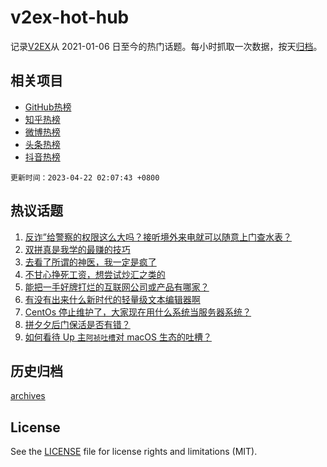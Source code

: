# v2ex-hot-hub

 记录[V2EX](https://www.v2ex.com/)从 2021-01-06 日至今的热门话题。每小时抓取一次数据，按天[归档](archives)。
 
 ## 相关项目

- [GitHub热榜](https://github.com/snaildev/github-hot-hub)
- [知乎热榜](https://github.com/snaildev/zhihu-hot-hub)
- [微博热榜](https://github.com/snaildev/weibo-hot-hub)
- [头条热榜](https://github.com/snaildev/toutiao-hot-hub)
- [抖音热榜](https://github.com/snaildev/douyin-hot-hub)


 `更新时间：2023-04-22 02:07:43 +0800`

## 热议话题

1. [反诈”给警察的权限这么大吗？接听境外来电就可以随意上门查水表？](https://www.v2ex.com/t/934314)
1. [双拼真是我学的最赚的技巧](https://www.v2ex.com/t/934298)
1. [去看了所谓的神医，我一定是疯了](https://www.v2ex.com/t/934323)
1. [不甘心挣死工资，想尝试炒汇之类的](https://www.v2ex.com/t/934228)
1. [能把一手好牌打烂的互联网公司或产品有哪家？](https://www.v2ex.com/t/934248)
1. [有没有出来什么新时代的轻量级文本编辑器啊](https://www.v2ex.com/t/934332)
1. [CentOs 停止维护了，大家现在用什么系统当服务器系统？](https://www.v2ex.com/t/934262)
1. [拼夕夕后门保活是否有错？](https://www.v2ex.com/t/934361)
1. [如何看待 Up 主`阿祯吐槽`对 macOS 生态的吐槽？](https://www.v2ex.com/t/934199)

## 历史归档

[archives](archives)

## License

See the [LICENSE](LICENSE) file for license rights and limitations (MIT).
